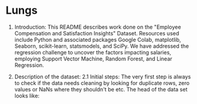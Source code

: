 # Lungs




1. Introduction:
This README describes work done on the "Employee Compensation and Satisfaction Insights" Dataset. Resources used include Python and associated packages Google Colab, matplotlib, Seaborn, scikit-learn, statsmodels, and SciPy. We have addressed the regression challenge to uncover the factors impacting salaries, employing Support Vector Machine, Random Forest, and Linear Regression.

2. Description of the dataset:
2.1 Initial steps:
The very first step is always to check if the data needs cleaning by looking for duplicate rows, zero values or NaNs where they shouldn't be etc. The head of the data set looks like: 
